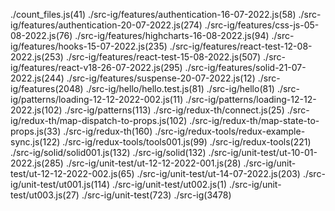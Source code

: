 ./count_files.js(41)
./src-ig/features/authentication-16-07-2022.js(58)
./src-ig/features/authentication-20-07-2022.js(274)
./src-ig/features/css-js-05-08-2022.js(76)
./src-ig/features/highcharts-16-08-2022.js(94)
./src-ig/features/hooks-15-07-2022.js(235)
./src-ig/features/react-test-12-08-2022.js(253)
./src-ig/features/react-test-15-08-2022.js(507)
./src-ig/features/react-v18-26-07-2022.js(295)
./src-ig/features/solid-21-07-2022.js(244)
./src-ig/features/suspense-20-07-2022.js(12)
./src-ig/features(2048)
./src-ig/hello/hello.test.js(81)
./src-ig/hello(81)
./src-ig/patterns/loading-12-12-2022-002.js(11)
./src-ig/patterns/loading-12-12-2022.js(102)
./src-ig/patterns(113)
./src-ig/redux-th/connect.js(25)
./src-ig/redux-th/map-dispatch-to-props.js(102)
./src-ig/redux-th/map-state-to-props.js(33)
./src-ig/redux-th(160)
./src-ig/redux-tools/redux-example-sync.js(122)
./src-ig/redux-tools/tools001.js(99)
./src-ig/redux-tools(221)
./src-ig/solid/solid001.js(132)
./src-ig/solid(132)
./src-ig/unit-test/ut-10-01-2022.js(285)
./src-ig/unit-test/ut-12-12-2022-001.js(28)
./src-ig/unit-test/ut-12-12-2022-002.js(65)
./src-ig/unit-test/ut-14-07-2022.js(203)
./src-ig/unit-test/ut001.js(114)
./src-ig/unit-test/ut002.js(1)
./src-ig/unit-test/ut003.js(27)
./src-ig/unit-test(723)
./src-ig(3478)